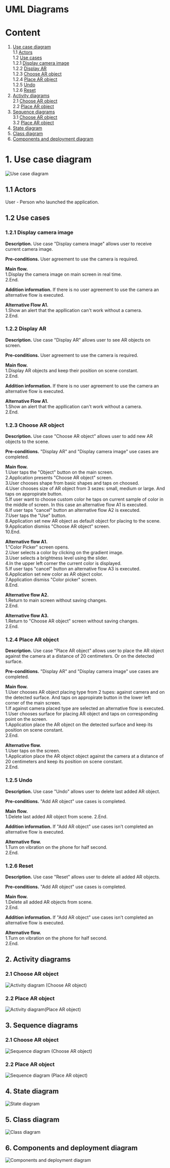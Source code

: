 # UML Diagrams

# Content
1. [Use case diagram](#use_case_diagram)  
   1.1 [Actors](#actors)  
   1.2 [Use cases](#use_cases)  
   1.2.1 [Display camera image](#display_camera_image)  
   1.2.2 [Display AR](#display_ar)  
   1.2.3 [Choose AR object](#choose_ar_object)  
   1.2.4 [Place AR object](#place_ar_object)  
   1.2.5 [Undo](#undo)  
   1.2.6 [Reset](#reset)  
2. [Activity diagrams](#activities_diagrams)  
   2.1 [Choose AR object](#choose_ar_object_activity)  
   2.2 [Place AR object](#place_ar_object_activity)  
3. [Sequence diagrams](#sequence_diagrams)  
   3.1 [Choose AR object](#choose_ar_object_sequence)  
   3.2 [Place AR object](#place_ar_object_sequence)  
4. [State diagram](#state_diagram)  
5. [Class diagram](#class_diagram)  
6. [Components and deployment diagram](#components_diagram)  


<a name="use_case_diagram"/>

# 1. Use case diagram
![Use case diagram](../Images/Diagrams/Use_case_diagram.png)  

<a name="actors"/>

## 1.1 Actors
User - Person who launched the application.

<a name="use_cases"/>

## 1.2 Use cases

<a name ="display_camera_image"/>

### 1.2.1 Display camera image
**Description.** Use case "Display camera image" allows user to receive current camera image.

**Pre-conditions.**
User agreement to use the camera is required.

**Main flow.**  
1.Display the camera image on main screen in real time.  
2.End.

**Addition information.** If there is no user agreement to use the camera an alternative flow is executed.

**Alternative Flow А1.**  
1.Show an alert that the appllication can't work without a camera.  
2.End.

<a name ="display_ar"/>

### 1.2.2 Display AR
**Description.** Use case "Display AR" allows user to see AR objects on screen.

**Pre-conditions.**
User agreement to use the camera is required.

**Main flow.**  
1.Display AR objects and keep their position on scene constant.  
2.End.

**Addition information.** If there is no user agreement to use the camera an alternative flow is executed.

**Alternative Flow А1.**  
1.Show an alert that the appllication can't work without a camera.  
2.End.

<a name ="choose_ar_object"/>

### 1.2.3 Choose AR object
**Description.** Use case "Choose AR object" allows user to add new AR objects to the scene.

**Pre-conditions.**
"Display AR" and "Display camera image" use cases are completed.

**Main flow.**  
1.User taps the "Object" button on the main screen.  
2.Application presents "Choose AR object" screen.  
3.User chooses shape from basic shapes and taps on choosed.  
4.User chooses size of AR object from 3 sezes: small, medium or large. And taps on appropirate button.  
5.If user want to choose custom color he taps on current sample of color in the middle of screen. In this case an alternative flow A1 is executed.  
6.If user taps "cancel" button an alternative flow A2 is executed.  
7.User taps the "Use" button.  
8.Application set new AR object as default object for placing to the scene.  
9.Application dismiss "Choose AR object" screen.  
10.End.

**Alternative flow A1.**  
1."Color Picker" screen opens.  
2.User selects a color by clicking on the gradient image.  
3.User selects a brightness level using the slider.  
4.In the upper left corner the current color is displayed.  
5.If user taps "cancel" button an alternative flow A3 is executed.  
6.Application set new color as AR object color.  
7.Application dismiss "Color picker" screen.  
8.End.

**Alternative flow A2.**  
1.Return to main screen without saving changes.  
2.End.

**Alternative flow A3.**  
1.Return to "Choose AR object" screen without saving changes.  
2.End.

<a name ="place_ar_object"/>

### 1.2.4 Place AR object
**Description.** Use case "Place AR object" allows user to place the AR object against the camera at a distance of 20 centimeters. Or on the detected surface.

**Pre-conditions.**
"Display AR" and "Display camera image" use cases are completed.

**Main flow.**  
1.User chooses AR object placing type from 2 tupes: against camera and on the detected surface. And taps on appropirate button in the lower left corner of the main screen.  
1.If against camera placed type are selected an alternative flow is executed.    
1.User chooses surface for placing AR object and taps on corresponding point on the screen.  
1.Application place the AR object on the detected surface and keep its position on scene constant.  
2.End.

**Alternative flow.**  
1.User taps on the screen.  
1.Application place the AR object object against the camera at a distance of 20 centimeters and keep its position on scene constant.  
2.End.

<a name ="undo"/>

### 1.2.5 Undo
**Description.** Use case "Undo" allows user to delete last added AR object.

**Pre-conditions.**
"Add AR object" use cases is completed.

**Main flow.**  
1.Delete last added AR object from scene. 
2.End.

**Addition information.** If "Add AR object" use cases isn't completed an alternative flow is executed.

**Alternative flow.**  
1.Turn on vibration on the phone for half second.  
2.End.

<a name ="reset"/>

### 1.2.6 Reset
**Description.** Use case "Reset" allows user to delete all added AR objects.

**Pre-conditions.**
"Add AR object" use cases is completed.

**Main flow.**  
1.Delete all added AR objects from scene.  
2.End.

**Addition information.** If "Add AR object" use cases isn't completed an alternative flow is executed.

**Alternative flow.**  
1.Turn on vibration on the phone for half second.  
2.End.

<a name = "activities_diagrams"/>

## 2. Activity diagrams

<a name = "choose_ar_object_activity"/>

### 2.1 Choose AR object

![Activity diagram (Choose AR object)](../Images/Diagrams/Choose_AR_object_activity_diagram.png)  

<a name = "place_ar_object_activity"/>

### 2.2 Place AR object

![Activity diagram(Place AR object)](../Images/Diagrams/Place_AR_object_activity_diagram.png)  

<a name = "sequence_diagrams"/>

## 3. Sequence diagrams

<a name = "choose_ar_object_sequence"/>

### 2.1 Choose AR object

![Sequence diagram (Choose AR object)](../Images/Diagrams/Choose_AR_object_sequence_diagram.png)  

<a name = "place_ar_object_sequence"/>

### 2.2 Place AR object

![Sequence diagram (Place AR object)](../Images/Diagrams/Place_AR_object_sequence_diagram.png)  

<a name = "state_diagram"/>

## 4. State diagram

![State diagram](../Images/Diagrams/StateDiagram.png)

<a name = "class_diagram"/>

## 5. Class diagram

![Class diagram](../Images/Diagrams/ClassDiagram.png) 

<a name = "components_diagram"/>

## 6. Components and deployment diagram

![Components and deployment diagram](../Images/Diagrams/ComponentAndDepoymentDiagram.png) 



